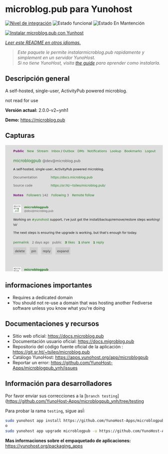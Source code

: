 <!--
Este archivo README esta generado automaticamente<https://github.com/YunoHost/apps/tree/master/tools/readme_generator>
No se debe editar a mano.
-->

# microblog.pub para Yunohost

[![Nivel de integración](https://dash.yunohost.org/integration/microblogpub.svg)](https://dash.yunohost.org/appci/app/microblogpub) ![Estado funcional](https://ci-apps.yunohost.org/ci/badges/microblogpub.status.svg) ![Estado En Mantención](https://ci-apps.yunohost.org/ci/badges/microblogpub.maintain.svg)

[![Instalar microblog.pub con Yunhost](https://install-app.yunohost.org/install-with-yunohost.svg)](https://install-app.yunohost.org/?app=microblogpub)

*[Leer este README en otros idiomas.](./ALL_README.md)*

> *Este paquete le permite instalarmicroblog.pub rapidamente y simplement en un servidor YunoHost.*  
> *Si no tiene YunoHost, visita [the guide](https://yunohost.org/install) para aprender como instalarla.*

## Descripción general

A self-hosted, single-user, ActivityPub powered microblog.

not read for use


**Versión actual:** 2.0.0-v2~ynh1

**Demo:** <https://microblog.pub>

## Capturas

![Captura de microblog.pub](./doc/screenshots/microblogpub_demo.png)

## informaciones importantes

* Requires a dedicated domain
* You should not re-use a domain that was hosting another Fediverse software unless you know what you're doing

## Documentaciones y recursos

- Sitio web oficial: <https://docs.microblog.pub>
- Documentación usuario oficial: <https://docs.migroblog.pub>
- Repositorio del código fuente oficial de la aplicación : <https://git.sr.ht/~tsileo/microblog.pub>
- Catálogo YunoHost: <https://apps.yunohost.org/app/microblogpub>
- Reportar un error: <https://github.com/YunoHost-Apps/microblogpub_ynh/issues>

## Información para desarrolladores

Por favor enviar sus correcciones a la [`branch testing`](https://github.com/YunoHost-Apps/microblogpub_ynh/tree/testing

Para probar la rama `testing`, sigue asÍ:

```bash
sudo yunohost app install https://github.com/YunoHost-Apps/microblogpub_ynh/tree/testing --debug
o
sudo yunohost app upgrade microblogpub -u https://github.com/YunoHost-Apps/microblogpub_ynh/tree/testing --debug
```

**Mas informaciones sobre el empaquetado de aplicaciones:** <https://yunohost.org/packaging_apps>
